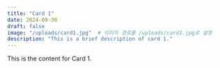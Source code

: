 ```yaml
---
title: "Card 1"
date: 2024-09-30
draft: false
image: "/uploads/card1.jpg"  # 이미지 경로를 /uploads/card1.jpg로 설정
description: "This is a brief description of card 1."
---
```


This is the content for Card 1.
